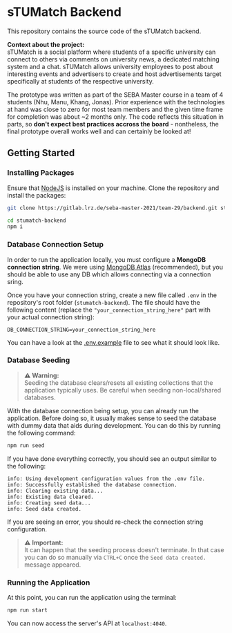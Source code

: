 # sTUMatch Backend

This repository contains the source code of the sTUMatch backend.

**Context about the project:**<br/>
sTUMatch is a social platform where students of a specific university can connect to others via
comments on university news, a dedicated matching system and a chat. sTUMatch allows university
employees to post about interesting events and advertisers to create and host advertisements
target specifically at students of the respective university.

The prototype was written as part of the SEBA Master course in a team of 4 students (Nhu, Manu, Khang, Jonas).
Prior experience with the technologies at hand was close to zero for most team members and the given time
frame for completion was about ~2 months only.
The code reflects this situation in parts, so **don't expect best practices accross the board** -
nontheless, the final prototype overall works well and can certainly be looked at!


## Getting Started

### Installing Packages

Ensure that [NodeJS](https://nodejs.org/en/) is installed on your machine.
Clone the repository and install the packages:

```sh
git clone https://gitlab.lrz.de/seba-master-2021/team-29/backend.git stumatch-backend

cd stumatch-backend
npm i
```


### Database Connection Setup

In order to run the application locally, you must configure a **MongoDB connection string**.
We were using [MongoDB Atlas](https://docs.atlas.mongodb.com/getting-started/) (recommended), 
but you should be able to use any DB which allows connecting via a connection sring. <br/>

Once you have your connection string, create a new file called `.env` in the repository's root
folder (`stumatch-backend`). The file should have the following content (replace the
`"your_connection_string_here"` part with your actual connection string):

```env
DB_CONNECTION_STRING=your_connection_string_here
```

You can have a look at the [.env.example](./.env.example) file to see what it should look like.


### Database Seeding

> **⚠️ Warning:**<br/>
> Seeding the database clears/resets all existing collections that the application typically uses.
> Be careful when seeding non-local/shared databases.

With the database connection being setup, you can already run the application.
Before doing so, it usually makes sense to seed the database with dummy data that aids
during development.
You can do this by running the following command:

```sh
npm run seed
```

If you have done everything correctly, you should see an output similar to the following:

```
info: Using development configuration values from the .env file.
info: Successfully established the database connection.
info: Clearing existing data...
info: Existing data cleared.
info: Creating seed data...
info: Seed data created.
```

If you are seeing an error, you should re-check the connection string configuration.

> **⚠️ Important:**<br/>
> It can happen that the seeding process doesn't terminate. In that case you can do so manually
> via `CTRL+C` once the `Seed data created.` message appeared.


### Running the Application

At this point, you can run the application using the terminal:

```sh
npm run start
```

You can now access the server's API at `localhost:4040`.
